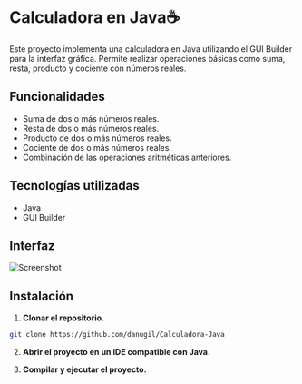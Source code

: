 # Calculadora en Java☕

Este proyecto implementa una calculadora en Java utilizando el GUI Builder para la interfaz gráfica. Permite realizar operaciones básicas como suma, resta, producto y cociente con números reales.


## Funcionalidades

- Suma de dos o más números reales.
- Resta de dos o más números reales.
- Producto de dos o más números reales.
- Cociente de dos o más números reales.
- Combinación de las operaciones aritméticas anteriores.


## Tecnologías utilizadas

- Java
- GUI Builder 


## Interfaz

<img align="center" src="https://i.ibb.co/rHtBhq5/image-1.png" alt="Screenshot">


## Instalación

1. **Clonar el repositorio.**
```bash
git clone https://github.com/danugil/Calculadora-Java
```

2. **Abrir el proyecto en un IDE compatible con Java.**

3. **Compilar y ejecutar el proyecto.**
